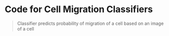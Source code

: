 # Code for Cell Migration Classifiers
> Classifier predicts probability of migration of a cell based on an image of a cell